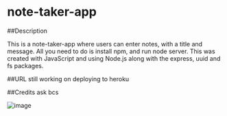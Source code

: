 # note-taker-app

##Description

This is a note-taker-app where users can enter notes, with a title and message. All you need to do is install npm, and run node server. This was created with JavaScript and using Node.js along with the express, uuid and fs packages.

##URL 
still working on deploying to heroku

##Credits
ask bcs

![image](https://user-images.githubusercontent.com/88553985/141204787-1b5fd8db-49bf-48ac-8e29-ae87433096ec.png)
